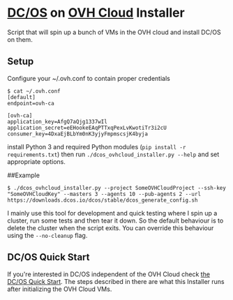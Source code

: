 # [DC/OS](https://dcos.io/) on [OVH Cloud](https://www.ovh.com/us/cloud/) Installer
Script that will spin up a bunch of VMs in the OVH cloud and install DC/OS on them.

## Setup
Configure your ~/.ovh.conf to contain proper credentials


```
$ cat ~/.ovh.conf
[default]
endpoint=ovh-ca

[ovh-ca]
application_key=AfgQ7aQjg1337wIl
application_secret=eEHookeEAqPTTxqPexLvKwotiTr3i2cU
consumer_key=4DxaEjBLbYm0nK3yjyFmpmscsjK4byja
```

install Python 3 and required Python modules (`pip install -r requirements.txt`) then run `./dcos_ovhcloud_installer.py --help` and set appropriate options.


##Example
```
$ ./dcos_ovhcloud_installer.py --project SomeOVHCloudProject --ssh-key "SomeOVHCloudKey" --masters 3 --agents 10 --pub-agents 2 --url https://downloads.dcos.io/dcos/stable/dcos_generate_config.sh
```

I mainly use this tool for development and quick testing where I spin up a cluster, run some tests and then tear it down. So the default behaviour is to delete the cluster when the script exits. You can override this behaviour using the `--no-cleanup` flag.

## DC/OS Quick Start
If you're interested in DC/OS independent of the OVH Cloud check [the DC/OS Quick Start](https://github.com/lloesche/dcos-ovh-cloud/blob/master/dcos-quickstart.md). The steps described in there are what this Installer runs after initializing the OVH Cloud VMs.
